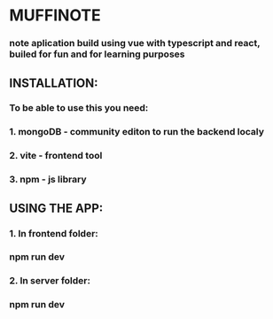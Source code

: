 # **MUFFINOTE**

### note aplication build using vue with typescript and react, builed for fun and for learning purposes



## INSTALLATION:

### To be able to use this you need:
### 1. mongoDB - community editon to run the backend localy
### 2. vite - frontend tool
### 3. npm - js library

## USING THE APP:

### 1. In frontend folder:
### npm run dev
### 2. In server folder:
### npm run dev


